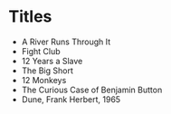 # Titles

* A River Runs Through It
* Fight Club
* 12 Years a Slave
* The Big Short
* 12 Monkeys
* The Curious Case of Benjamin Button
* Dune, Frank Herbert, 1965